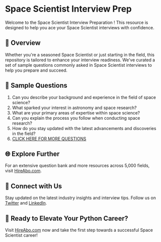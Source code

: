 # Space Scientist Interview Prep

Welcome to the Space Scientist Interview Preparation ! This resource is designed to help you ace your Space Scientist interviews with confidence.

## 🚀 Overview

Whether you're a seasoned Space Scientist or just starting in the field, this repository is tailored to enhance your interview readiness. We've curated a set of sample questions commonly asked in Space Scientist interviews to help you prepare and succeed.

## 📝 Sample Questions

1. Can you describe your background and experience in the field of space science?
2. What sparked your interest in astronomy and space research?
3. What are your primary areas of expertise within space science?
4. Can you explain the process you follow when conducting space research?
5. How do you stay updated with the latest advancements and discoveries in the field?
6. [CLICK HERE FOR MORE QUESTIONS](https://hireabo.com/job/5_4_4/Space%20Scientist)

## 🌐 Explore Further

For an extensive question bank and more resources across 5,000 fields, visit [HireAbo.com](https://www.hireabo.com).

## 📱 Connect with Us

Stay updated on the latest industry insights and interview tips. Follow us on [Twitter](https://twitter.com/hireabo) and [LinkedIn](https://www.linkedin.com/in/hire-abo-3609972a8/).

## 🚀 Ready to Elevate Your Python Career?

Visit [HireAbo.com](https://www.hireabo.com) now and take the first step towards a successful Space Scientist career!